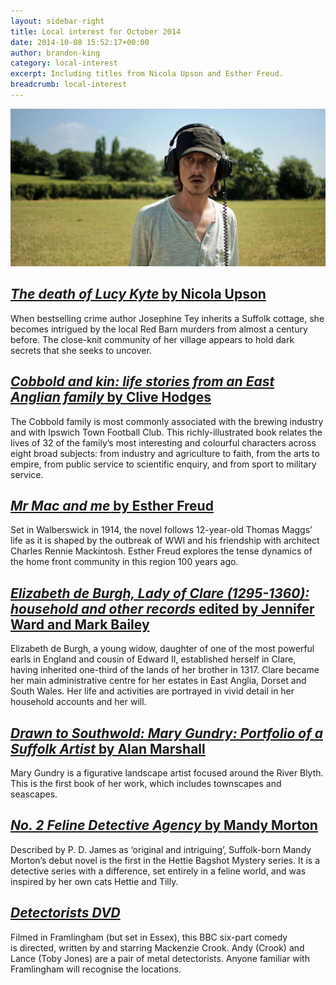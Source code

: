 ```yaml
---
layout: sidebar-right
title: Local interest for October 2014
date: 2014-10-08 15:52:17+00:00
author: brandon-king
category: local-interest
excerpt: Including titles from Nicola Upson and Esther Freud.
breadcrumb: local-interest
---
```

![Detectorists](/images/featured/featured-detectorists.jpg)

## [<cite>The death of Lucy Kyte</cite> by Nicola Upson](http://suffolk.spydus.co.uk/cgi-bin/spydus.exe/ENQ/OPAC/BIBENQ/7633736?QRY=CTIBIB%3C%20IRN(23266958)&QRYTEXT=The%20death%20of%20Lucy%20Kyte)

When bestselling crime author Josephine Tey inherits a Suffolk cottage, she becomes intrigued by the local Red Barn murders from almost a century before. The close-knit community of her village appears to hold dark secrets that she seeks to uncover.

## [<cite>Cobbold and kin: life stories from an East Anglian family</cite> by Clive Hodges](http://suffolk.spydus.co.uk/cgi-bin/spydus.exe/ENQ/OPAC/BIBENQ/7645935?QRY=CTIBIB%3C%20IRN(44635108)&QRYTEXT=Cobbold%20and%20kin%20%3A%20life%20stories%20from%20an%20East%20Anglian%20family)

The Cobbold family is most commonly associated with the brewing industry and with Ipswich Town Football Club. This richly-illustrated book relates the lives of 32 of the family&#8217;s most interesting and colourful characters across eight broad subjects: from industry and agriculture to faith, from the arts to empire, from public service to scientific enquiry, and from sport to military service.

## [<cite>Mr Mac and me</cite> by Esther Freud](http://suffolk.spydus.co.uk/cgi-bin/spydus.exe/ENQ/OPAC/BIBENQ/7644752?QRY=CTIBIB%3C%20IRN(40362836)&QRYTEXT=Mr%20Mac%20and%20me)

Set in Walberswick in 1914, the novel follows 12-year-old Thomas Maggs&#8217; life as it is shaped by the outbreak of WWI and his friendship with architect Charles Rennie Mackintosh. Esther Freud explores the tense dynamics of the home front community in this region 100 years ago.

## [<cite>Elizabeth de Burgh, Lady of Clare (1295-1360): household and other records</cite> edited by Jennifer Ward and Mark Bailey](http://suffolk.spydus.co.uk/cgi-bin/spydus.exe/ENQ/OPAC/BIBENQ/7643279?QRY=CTIBIB%3C%20IRN(35305281)&QRYTEXT=Elizabeth%20de%20Burgh%2C%20Lady%20of%20Clare%20(1295-1360)%20%3A%20household%20and%20other%20records)

Elizabeth de Burgh, a young widow, daughter of one of the most powerful earls in England and cousin of Edward II, established herself in Clare, having inherited one-third of the lands of her brother in 1317. Clare became her main administrative centre for her estates in East Anglia, Dorset and South Wales. Her life and activities are portrayed in vivid detail in her household accounts and her will.

## [<cite>Drawn to Southwold: Mary Gundry: Portfolio of a Suffolk Artist</cite> by Alan Marshall](http://suffolk.spydus.co.uk/cgi-bin/spydus.exe/ENQ/OPAC/BIBENQ/7635893?QRY=CTIBIB%3C%20IRN(44978841)&QRYTEXT=Drawn%20to%20Southwold%20%3A%20Mary%20Gundry%3A%20Portfolio%20of%20a%20Suffolk%20Artist)

Mary Gundry is a figurative landscape artist focused around the River Blyth. This is the first book of her work, which includes townscapes and seascapes.

## [<cite>No. 2 Feline Detective Agency</cite> by Mandy Morton](http://suffolk.spydus.co.uk/cgi-bin/spydus.exe/ENQ/OPAC/BIBENQ/7637433?QRY=CTIBIB%3C%20IRN(44978153)&QRYTEXT=No.%202%20Feline%20Detective%20Agency%20%3A%20A%20Hettie%20Bagshot%20Mystery)

Described by P. D. James as &#8216;original and intriguing&#8217;, Suffolk-born Mandy Morton&#8217;s debut novel is the first in the Hettie Bagshot Mystery series. It is a detective series with a difference, set entirely in a feline world, and was inspired by her own cats Hettie and Tilly.

## [<cite>Detectorists DVD</cite>](http://suffolk.spydus.co.uk/cgi-bin/spydus.exe/ENQ/OPAC/BIBENQ/7627516?QRY=CTIBIB%3C%20IRN(42902720)&QRYTEXT=Detectorists%20%5Bvideorecording%5D)

Filmed in Framlingham (but set in Essex), this BBC six-part comedy is directed, written by and starring Mackenzie Crook. Andy (Crook) and Lance (Toby Jones) are a pair of metal detectorists. Anyone familiar with Framlingham will recognise the locations.
